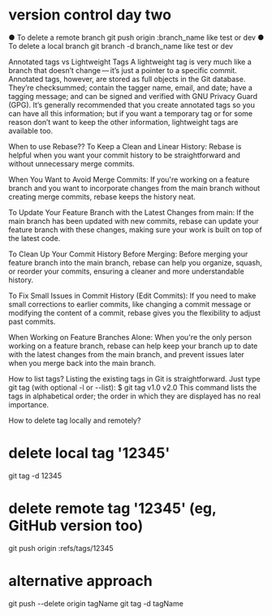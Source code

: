 # version control day two

● To delete a remote branch
 git push origin :branch_name like test or dev
● To delete a local branch
 git branch -d branch_name like test or dev

Annotated tags vs Lightweight Tags
A lightweight tag is very much like a branch that doesn’t change — it’s just a pointer to a specific commit.
Annotated tags, however, are stored as full objects in the Git database. They’re checksummed; contain the tagger name, email, and date; have a tagging message; and can be signed and verified with GNU Privacy Guard (GPG). It’s generally recommended that you create annotated tags so you can have all this information; but if you want a temporary tag or for some reason don’t want to keep the other information, lightweight tags are available too.



When to use Rebase??
To Keep a Clean and Linear History:
Rebase is helpful when you want your commit history to be straightforward and without unnecessary merge commits.

When You Want to Avoid Merge Commits:
If you're working on a feature branch and you want to incorporate changes from the main branch without creating merge commits, rebase keeps the history neat.

To Update Your Feature Branch with the Latest Changes from main:
If the main branch has been updated with new commits, rebase can update your feature branch with these changes, making sure your work is built on top of the latest code.

To Clean Up Your Commit History Before Merging:
Before merging your feature branch into the main branch, rebase can help you organize, squash, or reorder your commits, ensuring a cleaner and more understandable history.

To Fix Small Issues in Commit History (Edit Commits):
If you need to make small corrections to earlier commits, like changing a commit message or modifying the content of a commit, rebase gives you the flexibility to adjust past commits.

When Working on Feature Branches Alone:
When you're the only person working on a feature branch, rebase can help keep your branch up to date with the latest changes from the main branch, and prevent issues later when you merge back into the main branch.


How to list tags? 
Listing the existing tags in Git is straightforward. Just type git tag (with optional -l or --list):
$ git tag
v1.0
v2.0
This command lists the tags in alphabetical order; the order in which they are displayed has no real importance.


How to delete tag locally and remotely?
# delete local tag '12345'
git tag -d 12345
# delete remote tag '12345' (eg, GitHub version too)
git push origin :refs/tags/12345
# alternative approach
git push --delete origin tagName
git tag -d tagName

